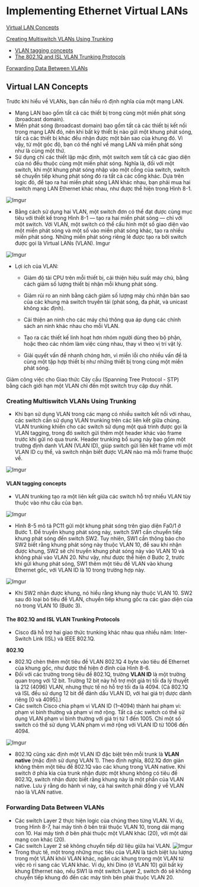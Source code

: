 # Implementing Ethernet Virtual LANs

[Virtual LAN Concepts](#Virtual-LAN-Concepts)

[Creating Multiswitch VLANs Using Trunking](#Creating-Multiswitch-VLANs-Using-Trunking)

- [VLAN tagging concepts](#VLAN-tagging-concepts)
- [The 802.1Q and ISL VLAN Trunking Protocols](#the-802.1q-and-isl-vlan-trunking-protocols)

[Forwarding Data Between VLANs](#forwarding-data-between)


## Virtual LAN Concepts
Trước khi hiểu về VLANs, bạn cần hiểu rõ định nghĩa của một mạng LAN.

- Mạng LAN bao gồm tất cả các thiết bị trong cùng một miền phát sóng (broadcast domain).
- Miền phát sóng (broadcast domain) bao gồm tất cả các thiết bị kết nối trong mạng LAN đó, nên khi bất kỳ thiết bị nào gửi một khung phát sóng, tất cả các thiết bị khác đều nhận được một bản sao của khung đó. Vì vậy, từ một góc độ, bạn có thể nghĩ về mạng LAN và miền phát sóng như là cùng một thứ.
- Sử dụng chỉ các thiết lập mặc định, một switch xem tất cả các giao diện của nó đều thuộc cùng một miền phát sóng. Nghĩa là, đối với một switch, khi một khung phát sóng nhập vào một cổng của switch, switch sẽ chuyển tiếp khung phát sóng đó ra tất cả các cổng khác. Dựa trên logic đó, để tạo ra hai miền phát sóng LAN khác nhau, bạn phải mua hai switch mạng LAN Ethernet khác nhau, như được thể hiện trong Hình 8-1.

![Imgur](https://i.imgur.com/pnFWOky.png)

- Bằng cách sử dụng hai VLAN, một switch đơn có thể đạt được cùng mục tiêu với thiết kế trong Hình 8-1 — tạo ra hai miền phát sóng — chỉ với một switch. Với VLAN, một switch có thể cấu hình một số giao diện vào một miền phát sóng và một số vào miền phát sóng khác, tạo ra nhiều miền phát sóng. Những miền phát sóng riêng lẻ được tạo ra bởi switch được gọi là Virtual LANs (VLAN).
Imgur

![Imgur](https://i.imgur.com/cuaGXPC.png)

- Lợi ích của VLAN:
	- Giảm độ tải CPU trên mỗi thiết bị, cải thiện hiệu suất máy chủ, bằng cách giảm số lượng thiết bị nhận mỗi khung phát sóng.

	- Giảm rủi ro an ninh bằng cách giảm số lượng máy chủ nhận bản sao của các khung mà switch truyền tải (phát sóng, đa phát, và unicast không xác định).

	- Cải thiện an ninh cho các máy chủ thông qua áp dụng các chính sách an ninh khác nhau cho mỗi VLAN.

	- Tạo ra các thiết kế linh hoạt hơn nhóm người dùng theo bộ phận, hoặc theo các nhóm làm việc cùng nhau, thay vì theo vị trí vật lý.

	- Giải quyết vấn đề nhanh chóng hơn, vì miền lỗi cho nhiều vấn đề là cùng một tập hợp thiết bị như những thiết bị trong cùng một miền phát sóng.

Giảm công việc cho Giao thức Cây cầu (Spanning Tree Protocol - STP) bằng cách giới hạn một VLAN chỉ đến một switch truy cập duy nhất.

### Creating Multiswitch VLANs Using Trunking
- Khi bạn sử dụng VLAN trong các mạng có nhiều switch kết nối với nhau, các switch cần sử dụng VLAN trunking trên các liên kết giữa chúng. VLAN trunking khiến cho các switch sử dụng một quá trình được gọi là VLAN tagging, trong đó switch gửi thêm một header khác vào frame trước khi gửi nó qua trunk. Header trunking bổ sung này bao gồm một trường định danh VLAN (VLAN ID), giúp switch gửi liên kết frame với một VLAN ID cụ thể, và switch nhận biết được VLAN nào mà mỗi frame thuộc về.

![Imgur](https://i.imgur.com/FWAVpm9.png)

#### VLAN tagging concepts
- VLAN trunking tạo ra một liên kết giữa các switch hỗ trợ nhiều VLAN tùy thuộc vào nhu cầu của bạn.

![Imgur](https://i.imgur.com/weDg8EK.png)

- Hình 8-5 mô tả PC11 gửi một khung phát sóng trên giao diện Fa0/1 ở Bước 1. Để truyền khung phát sóng này, switch SW1 cần chuyển tiếp khung phát sóng đến switch SW2. Tuy nhiên, SW1 cần thông báo cho SW2 biết rằng khung phát sóng này thuộc VLAN 10, để sau khi nhận được khung, SW2 sẽ chỉ truyền khung phát sóng này vào VLAN 10 và không phải vào VLAN 20. Như vậy, như được thể hiện ở Bước 2, trước khi gửi khung phát sóng, SW1 thêm một tiêu đề VLAN vào khung Ethernet gốc, với VLAN ID là 10 trong trường hợp này.

![Imgur](https://i.imgur.com/SbZplzI.png)

- Khi SW2 nhận được khung, nó hiểu rằng khung này thuộc VLAN 10. SW2 sau đó loại bỏ tiêu đề VLAN, chuyển tiếp khung gốc ra các giao diện của nó trong VLAN 10 (Bước 3).

#### The 802.1Q and ISL VLAN Trunking Protocols

- Cisco đã hỗ trợ hai giao thức trunking khác nhau qua nhiều năm: Inter-Switch Link (ISL) và IEEE 802.1Q.

**802.1Q**
- 802.1Q chèn thêm một tiêu đề VLAN 802.1Q 4 byte vào tiêu đề Ethernet của khung gốc, như được thể hiện ở đỉnh của Hình 8-6.
- Đối với các trường trong tiêu đề 802.1Q, trường **VLAN ID** là một trường quan trọng với 12 bit. Trường 12 bit này hỗ trợ một giá trị tối đa lý thuyết là 212 (4096) VLAN, nhưng thực tế nó hỗ trợ tối đa là 4094. (Cả 802.1Q và ISL đều sử dụng 12 bit để đánh dấu VLAN ID, với hai giá trị được dành riêng [0 và 4095].)
- Các switch Cisco chia phạm vi VLAN ID (1–4094) thành hai phạm vi: phạm vi bình thường và phạm vi mở rộng. Tất cả các switch có thể sử dụng VLAN phạm vi bình thường với giá trị từ 1 đến 1005. Chỉ một số switch có thể sử dụng VLAN phạm vi mở rộng với VLAN ID từ 1006 đến 4094.

![Imgur](https://i.imgur.com/QJ5kRAF.png)

- 802.1Q cũng xác định một VLAN ID đặc biệt trên mỗi trunk là **VLAN native** (mặc định sử dụng VLAN 1). Theo định nghĩa, 802.1Q đơn giản không thêm một tiêu đề 802.1Q vào các khung trong VLAN native. Khi switch ở phía kia của trunk nhận được một khung không có tiêu đề 802.1Q, switch nhận được biết rằng khung này là một phần của VLAN native. Lưu ý rằng do hành vi này, cả hai switch phải đồng ý về VLAN nào là VLAN native.

### Forwarding Data Between VLANs
- Các switch Layer 2 thực hiện logic của chúng theo từng VLAN. Ví dụ, trong Hình 8-7, hai máy tính ở bên trái thuộc VLAN 10, trong dải mạng con 10. Hai máy tính ở bên phải thuộc một VLAN khác (20), với một dải mạng con khác (20).
- Các switch Layer 2 sẽ không chuyển tiếp dữ liệu giữa hai VLAN.
![Imgur](https://i.imgur.com/PfKFiXs.png)
- Trong thực tế, một trong những mục tiêu của VLAN là tách biệt lưu lượng trong một VLAN khỏi VLAN khác, ngăn các khung trong một VLAN từ việc rò rỉ sang các VLAN khác. Ví dụ, khi Dino (ở VLAN 10) gửi bất kỳ khung Ethernet nào, nếu SW1 là một switch Layer 2, switch đó sẽ không chuyển tiếp khung đó đến các máy tính bên phải thuộc VLAN 20.

